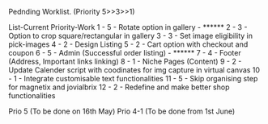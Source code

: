 Pednding Worklist. (Priority 5>>3>>1)

List-Current Priority-Work
1 - 5 - Rotate option in gallery - ******
2 - 3 - Option to crop square/rectangular in gallery 
3 - 3 - Set image eligibility in pick-images
4 - 2 - Design Listing
5 - 2 - Cart option with checkout and coupon
6 - 5 - Admin (Successful order listing) - ******
7 - 4 - Footer (Address, Important links linking)
8 - 1 - Niche Pages (Content)
9 - 2 - Update Calender script with coodinates for img capture in virtual canvas
10 - 1 - Integrate customisable text functionalities
11 - 5 - Skip organising step for magnetix and jovialbrix
12 - 2 - Redefine and make better shop functionalities


Prio 5 (To be done on 16th May)
Prio 4-1 (To be done from 1st June)
